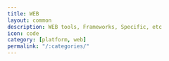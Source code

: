```yaml
---
title: WEB
layout: common
description: WEB tools, Frameworks, Specific, etc
icon: code
category: [platform, web]
permalink: "/:categories/"
---
```

